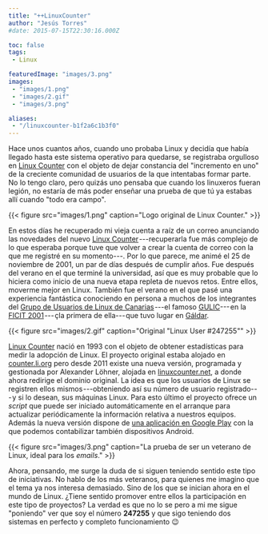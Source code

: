 ```yaml
---
title: "++LinuxCounter"
author: "Jesús Torres"
#date: 2015-07-15T22:30:16.000Z

toc: false
tags:
 - Linux

featuredImage: "images/3.png" 
images:
 - "images/1.png" 
 - "images/2.gif" 
 - "images/3.png" 

aliases:
 - "/linuxcounter-b1f2a6c1b3f0"
---
```


Hace unos cuantos años, cuando uno probaba Linux y decidía que había llegado hasta este sistema operativo para quedarse, se registraba orgulloso en [Linux Counter](http://linuxcounter.net/) con el objeto de dejar constancia del "incremento en uno" de la creciente comunidad de usuarios de la que intentabas formar parte.
No lo tengo claro, pero quizás uno pensaba que cuando los linuxeros fueran legión, no estaría de más poder enseñar una prueba de que tú ya estabas allí cuando "todo era campo".

{{< figure src="images/1.png" caption="Logo original de Linux Counter." >}}

En estos días he recuperado mi vieja cuenta a raíz de un correo anunciando las novedades del nuevo [Linux Counter](http://linuxcounter.net/) ---recuperarla fue más complejo de lo que esperaba porque tuve que volver a crear la cuenta de correo con la que me registré en su momento---.
Por lo que parece, me animé el 25 de noviembre de 2001, un par de días después de cumplir años.
Fue después del verano en el que terminé la universidad, así que es muy probable que lo hiciera como inicio de una nueva etapa repleta de nuevos retos.
Entre ellos, moverme mejor en Linux.
También fue el verano en el que pasé una experiencia fantástica conociendo en persona a muchos de los integrantes del [Grupo de Usuarios de Linux de Canarias](http://www.gulic.org/) ---el famoso [GULIC](http://www.gulic.org/)--- en la [FICIT 2001](http://eldia.es/2001-07-22/GRANC/granc2.htm) --- çla primera de ella--- que tuvo lugar en [Gáldar](https://es.wikipedia.org/wiki/G%C3%A1ldar).

{{< figure src="images/2.gif" caption="Original \"Linux User #247255\"" >}}

[Linux Counter](http://linuxcounter.net/) nació en 1993 con el objeto de obtener estadísticas para medir la adopción de Linux.
El proyecto original estaba alojado en [counter.li.org](http://counter.li.org/) pero desde 2011 existe una nueva versión, programada y gestionada por Alexander Löhner, alojada en [linuxcounter.net](http://linuxcounter.net/), a donde ahora redirige el dominio original.
La idea es que los usuarios de Linux se registren ellos mismos ---obteniendo así su número de usuario registrado--- y si lo desean, sus máquinas Linux.
Para esto último el proyecto ofrece un _script_ que puede ser iniciado automáticamente en el arranque para actualizar periódicamente la información relativa a nuestros equipos.
Además la nueva versión dispone de [una aplicación en Google Play](https://play.google.com/store/apps/details?id=com.linuxcounter.lico_update_003) con la que podemos contabilizar también dispositivos Android.

{{< figure src="images/3.png" caption="La prueba de ser un veterano de Linux, ideal para los _emails_." >}}

Ahora, pensando, me surge la duda de si siguen teniendo sentido este tipo de iniciativas.
No hablo de los más veteranos, para quienes me imagino que el tema ya nos interesa demasiado.
Sino de los que se inician ahora en el mundo de Linux.
¿Tiene sentido promover entre ellos la participación en este tipo de proyectos?
La verdad es que no lo se pero a mi me sigue "poniendo" ver que soy el número **247255** y que sigo teniendo dos sistemas en perfecto y completo funcionamiento :wink: